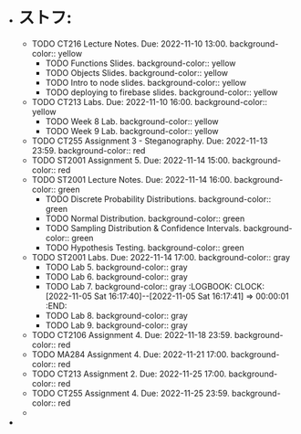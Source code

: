 - # ストフ:
	- TODO CT216 Lecture Notes. Due: 2022-11-10 13:00.
	  background-color:: yellow
		- TODO Functions Slides.
		  background-color:: yellow
		- TODO Objects Slides.
		  background-color:: yellow
		- TODO Intro to node slides.
		  background-color:: yellow
		- TODO deploying to firebase slides.
		  background-color:: yellow
	- TODO CT213 Labs. Due: 2022-11-10 16:00.
	  background-color:: yellow
		- TODO Week 8 Lab.
		  background-color:: yellow
		- TODO Week 9 Lab.
		  background-color:: yellow
	- TODO CT255 Assignment 3 - Steganography. Due: 2022-11-13 23:59.
	  background-color:: red
	- TODO ST2001 Assignment 5. Due: 2022-11-14 15:00.
	  background-color:: red
	- TODO ST2001 Lecture Notes. Due: 2022-11-14 16:00.
	  background-color:: green
		- TODO Discrete Probability Distributions.
		  background-color:: green
		- TODO Normal Distribution.
		  background-color:: green
		- TODO Sampling Distribution & Confidence Intervals.
		  background-color:: green
		- TODO Hypothesis Testing.
		  background-color:: green
	- TODO ST2001 Labs. Due: 2022-11-14 17:00.
	  background-color:: gray
		- TODO Lab 5.
		  background-color:: gray
		- TODO Lab 6.
		  background-color:: gray
		- TODO Lab 7.
		  background-color:: gray
		  :LOGBOOK:
		  CLOCK: [2022-11-05 Sat 16:17:40]--[2022-11-05 Sat 16:17:41] =>  00:00:01
		  :END:
		- TODO Lab 8.
		  background-color:: gray
		- TODO Lab 9.
		  background-color:: gray
	- TODO CT2106 Assignment 4. Due: 2022-11-18 23:59.
	  background-color:: red
	- TODO MA284 Assignment 4. Due: 2022-11-21 17:00.
	  background-color:: red
	- TODO CT213 Assignment 2. Due: 2022-11-25 17:00.
	  background-color:: red
	- TODO CT255 Assignment 4. Due: 2022-11-25 23:59.
	  background-color:: red
	-
-